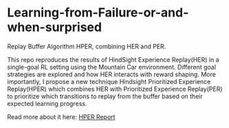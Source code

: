# Learning-from-Failure-or-and-when-surprised
Replay Buffer Algorithm HPER, combining HER and PER.

This repo reproduces the results of HindSight Experience Replay(HER) in a single-goal RL setting using the Mountain Car environment. Different goal strategies are explored and how HER interacts with reward shaping. More importantly, I propose a new technique Hindsight Prioritized Experience Replay(HPER) which combines HER with Prioritized Experience Replay(PER) to prioritize which transitions to replay from the buffer based on their expected learning progress. 

Read more about it here: [HPER Report](https://github.com/gourabdey96/Learning-from-Failure-or-and-when-surprised/blob/main/HPER_Report.pdf)
